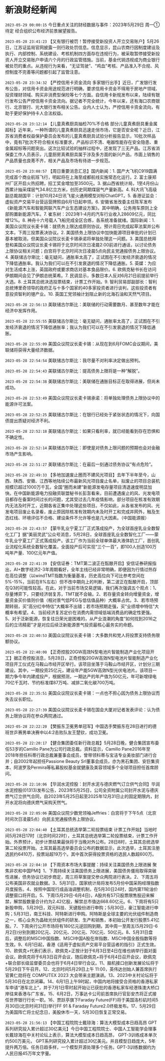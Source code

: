 # 新浪财经新闻
`2023-05-29 00:00:15` 今日重点关注的财经数据与事件：2023年5月29日 周一① 待定 经合组织公布经济前景展望报告。

`2023-05-28 23:41:23` 【又有银行被罚！暂停接受新投资人开立交易账户】5月26日，江苏证监局官网披露一则行政处罚信息。信息显示，昆山农商行因制度建设及执行、内部控制、系统建设、考核机制四方面存在违规行为，被采取暂停接受新投资人开立交易账户申请六个月的行政监管措施。当前，基金代销违规成为商业银行被处罚的重点。从违规行为来看，“无证驾驶”、“鸡血”考核、产品准入不合规、风控制度不完善等问题都引起了监管注意。

`2023-05-28 23:34:32` 【严控信用卡资金流向 多家银行出手】近日，广发银行发布公告，对信用卡资金用途规范进行明确，要求信用卡资金不得用于房地产领域、投资理财领域、购买非消费型保险等七个方面。自信用卡新规发布以来，陆续有银行发布公告严控信用卡资金流向。据记者不完全统计，今年以来，还有海口农商银行、北京银行、光大银行发布相关公告。业内人士认为，严控信用卡资金流向，有助于更好保护持卡人合法权益。

`2023-05-28 23:12:14` 【儿童真煮厨具抽检70%不合格 部分儿童真煮厨具重金属超标】近年来，一种所谓的儿童真煮厨具迅速走俏市场，它是否安全呢？近日，江苏省消费者权益保护委员会发布的儿童真煮厨具试验分析报告显示，10批次样品中，竟有7批次不符合相关标准要求，产品标识不清、电器性能存在安全隐患、重金属超标等问题突出。这次比较试验的抽样过程中，还发现了三无产品。江苏省消保委工作人员表示，儿童厨房真煮厨具属于涉及多方面的新兴产品，市面上销售的产品质量也良莠不齐，相关产品及市场有待进一步规范。

`2023-05-28 23:08:57` 【周日重要消息汇总】国内新闻：1. 国产大飞机C919圆满完成首个商业航班飞行，明起将在上海至成都航线实施常态化运行。2. 富士康郑州厂区开启火热招聘，招工奖金增加至3500元。3. 据山西省统计局，1至4月份山西累计抽采煤层气34.8亿立方米，创历史同期煤层气产量新高。4. 科大讯飞高级副总裁胡国平：计划10月24日讯飞星火通用模型对标ChatGPT。5. 香港证监会：虚拟资产交易平台营运营牌照自6月1日起申领。6. 安徽省发改委主任陈军发布《新能源汽车和智能网联汽车产业生态建设方案》。其中明确，公务用车原则上全部购置新能源汽车。7. 崔东树：2023年1-4月的汽车行业收入28609亿元，同比增12%。8. 神舟十六号载人飞船完成全区合练，各系统准备就绪。国际新闻：1. 美国众议院议长麦卡锡：就债务上限达成原则协议。预计周日完成起草法案并公布文本，下周三投票表决协议。2. 美国债务上限协议中加快能源项目审批的计划已基本被取消，但美国众议院议长麦卡锡承诺将单独处理这一问题。3. 美国总统拜登和美国众议院议长麦卡锡将于北京时间次日凌晨2:00前进行通话，以讨论债务上限协议相关问题；白宫将于北京时间次日凌晨5点向民主党通报债务上限协议。4. 美联储古尔斯比：毫无疑问，通胀率太高了，正试图在不引发经济衰退的情况下降低通胀率。我认为我们可以在不引发衰退的情况下降低通胀。5. 英媒：为应对生活成本上涨，英国政府或要求商店对基本食品限价。6. 欧佩克秘书长在访问伊朗期间会见了伊朗总统莱希。7. 民调显示，多数日本人反对6月21日前提前举行大选。8. 土耳其总统决选投票结束，计票工作开始。9. 智利贸易部副部长：智利总统博里奇领导的政府正与十多个国家的40多家投资者进行谈判，这些投资者有意投资智利的锂产业。10. 英国工党领袖计划阻止新的北海石油和天然气项目。

`2023-05-28 22:56:13` 美联储古尔斯比：美联储的行动需要数月、甚至数年才能在经济中发挥作用。

`2023-05-28 22:55:55` 美联储古尔斯比：毫无疑问，通胀率太高了，正试图在不引发经济衰退的情况下降低通胀率；我认为我们可以在不引发衰退的情况下降低通胀。

`2023-05-28 22:55:09` 美国众议院议长麦卡锡：从现在到6月FOMC会议期间，美联储将获得大量经济数据。

`2023-05-28 22:54:54` 美联储古尔斯比：我尽量不对利率决定做出预判。

`2023-05-28 22:54:43` 美联储古尔斯比：提高债务上限将是一种“解脱”。

`2023-05-28 22:54:38` 美联储古尔斯比：美联储在通胀目标正在取得进展，但尚未成功。

`2023-05-28 22:53:49` 美国众议院议长麦卡锡承诺：将单独处理债务上限协议中的能源许可法案。

`2023-05-28 22:52:25` 美联储古尔斯比：在银行已经处于紧张状态的情况下，向国债提出质疑对经济不利。

`2023-05-28 22:52:18` 美联储古尔斯比：如果只看利率，就已经能看到存在恐惧和不确定性。

`2023-05-28 22:52:14` 美联储古尔斯比：即使是对债务上限问题的预期也会对金融市场产生影响。

`2023-05-28 22:51:27` 美联储古尔斯比：在最后一刻通过债务协议“有点危险”。

`2023-05-28 22:49:33` 【多地加速废止圈而不建风光项目】去年下半年至今，山西、陕西、安徽、江西等地陆续公布最新风光项目废止名单，拟废止的项目总装机规模已超过1000万千瓦，全国“圈而未建”新能源发电存量项目清退速度明显加快。在中国新能源电力投融资联盟秘书长彭澎看来，目前遭遇废止的风、光发电项目都存在备案时间过长的问题，尤其受过去几年疫情影响，部分项目在核准有效期内无法及时开工，近期各省正集中处理这些项目。不仅如此，从各省发布的风、光发电项目废止名录看，废止原因除核准有效期内未及时开工和完成并网外，触及生态红线、环境评估不合格、建设条件不允许等也是几大因素。（中国能源报）

`2023-05-28 22:43:57` 【蒙牛乳业宁夏工厂正式落成投产，为全球首座乳业全数智化工厂】据“美丽灵武”公众号消息，5月28日，全球首座乳业全数智化工厂——蒙牛乳业宁夏工厂正式落成投产。该工厂作为当前全球单体最大液体奶工厂，首创乳业流程化系统全数智化覆盖，全面投产后可实现“三个一百”，即100人创造100万吨年产量、100亿元年产值。

`2023-05-28 22:41:39` 【安信证券：TMT第二波正在酝酿开启】安信证券研报指出，AI+数字经济2-3年周期看好，全年主线已经非常明确，即便因为行情过热存在高位调整（以windTMT指数为衡量基准，历史高位向下可比参考空间在5%-15%，当前在8%左右）但不改中期向上的判断，第二波正在酝酿开启，顶部在Q3的可能性较高。在此，对于当前市场交易逻辑，我们再次强调五个观点：1、存量博弈下，只要经济弱复苏，TMT就不会输。2、若存量资金转向增量资金，增量资金买价值则价值（相对景气低PEG与低估值品种）大概率占优。3、若市场预期转弱，买“高分红中特估”大概率不出错；若市场预期走强，买“业绩增中特估”大概率有希望。4、当前经济复苏定价在消费内需领域低端消费品的确定性更强。5、对于泛新能源，恢复往日荣光是困难的，从产业浪潮的角度“如何找到2016之后的立讯精密”才是对应后续泛新能源景气投资最核心最务实的命题。

`2023-05-28 22:40:53` 美国众议院议长麦卡锡：大多数共和党人将投票支持债务限额协议。

`2023-05-28 22:40:00` 【正奇控股20GW高效N型电池片智能制造产业化项目开工】据正奇控股消息，5月28日，正奇控股20GW高效N型电池片智能制造产业化项目开工仪式在马鞍山市经开区举行。该项目坐落于马鞍山市经开区，计划分三期建设。其中，一期投资25亿元，建设年产能5GW高效N型光伏电池片。该项目一期力争今年内建成投产，根据预测，一期达产的年产值为50亿元，年可新增绿电70亿千瓦时、节约标准煤87万吨、减排二氧化碳700万吨。

`2023-05-28 22:35:51` 美国众议院议长麦卡锡：一点也不担心因为债务上限协议而失去议长职位。

`2023-05-28 22:27:39` 美国众议院议长麦卡锡在国会大厦对记者发表评论：认为债务上限协议将在参众两院通过。

`2023-05-28 22:22:20` 【樊振东卫冕男单冠军】中国选手樊振东在28日进行的德班世乒赛男单决赛中以4:2击败队友王楚钦，成功卫冕。

`2023-05-28 22:20:17` 【健合集团委任新行政总裁】5月28日晚，健合集团宣布委任53岁的Camillo Pane为公司行政总裁。资料显示，Camillo Pane2016年至2018年担任科蒂行政总裁兼董事会成员，曾带领科蒂与宝洁专业美妆部门进行合并；自2002年起担任Passione Beauty Srl董事会成员，亦为黑石集团、安巨集资本、阿波罗及Permira等私募股权基金就健康及美容领域多个全球项目担任首席顾问。

`2023-05-28 22:10:06` 【华润水泥控股：封开水泥与德庆燃气订立供气合同】华润水泥控股(01313)发布公告，2023年5月25日，公司全资附属公司封开水泥与德庆燃气订立供气合同，自2023年5月25日起至2025年12月31日止的固定期限内，封开水泥将向德庆燃气采购天然气。

`2023-05-28 22:05:06` 美国众议院少数党领袖Jeffries：白宫将于下午5点（北京时间次日凌晨5点）向民主党通报债务上限协议。

`2023-05-28 22:04:40` 【土耳其总统选举第二轮投票结束 计票工作开始】当地时间5月28日17时（北京时间22时），土耳其总统选举第二轮投票结束，计票工作开始。外界预计，初步计票结果最快将于当晚对外公布。28日8时，土耳其总统选举第二轮投票开始。土耳其最高选举委员会公布的数据显示，此次选举，土耳其注册选民约6410万，投票站超19万个。其中首次获得投票资格的选民人数超600万。

`2023-05-28 22:04:10` 【下周资本市场大事提醒：持续关注美国债务上限进展 聚焦非农和中国PMI】1、下周持续关注美国债务上限进展，美国债务僵局取得突破性进展，债务协议已初步商定，周三将草案提交参众两院进行表决。2、下周五将公布美国非农就业数据。3、5月31日，国家统计局将发布5月份中国采购经理指数月度报告。4、按照中国现行成品油调整机制，在5月30日24时，国内第11轮油价调整窗口将开启。5、下周(5月29日-6月4日)，A股共有57只股票限售股迎来解禁，解禁股数量合计约为2.42亿股，解禁总市值达668.60亿元。6、下周将有5只新股申购，5月29日，双元科技、天键股份进行申购；5月30日，豪江智能进行申购；5月31日，南王科技、阿特斯进行申购。阿特斯是全球主要的光伏组件制造商之一，核心业务为晶硅光伏组件的研发、生产和销售，本初始公开发行股票5.41亿股。7、下周央行公开市场将有180亿元逆回购到期，其中周一至周五(5月29日-6月2日)分别到期20亿元、20亿元、20亿元、70亿元、50亿元。8、5月31日盘后，调整后的MSCI中国指数、MSCI中国A股在岸指数、MSCI中国全股指数等将生效。9、6月1日起，香港《适用于虚拟资产交易平台营运者的指引》正式生效。10、欧佩克+代表们表示，欧佩克+正按计划于6月3日至4日在维也纳举行面对面会议。欧佩克将于6月3日召开会议，随后欧佩克+将于6月4日召开会议，欧佩克+联合部长级监督委员会也将于6月4日举行会议。11、脑机接口创新发展论坛将于5月29日下午召开。12、北京时间5月29日上午 11:00，英伟达创始人兼首席执行官黄仁勋将在 COMPUTEX 2023 大会带来主题演讲。13、2023中关村论坛将于5月30日在北京闭幕。14、6月1日上午9时起，中国内地将接受合资格的香港私家车申请“港车北上”，并于7月1日零时起开始让已获批的香港私家车经港珠澳大桥口岸往来香港与广东省。15、6月2日，万事达卡公司前首席执行官彭安杰将正式接任世界银行行长一职。16、贾跃亭旗下Faraday Future(FF)将于美国洛杉矶时间5月30日(北京时间31日)举行FF 91 & Faraday Future2.0终极发布。17、5月29日为美国阵亡将士纪念日，美股休市一天，5月30日恢复正常交易。

`2023-05-28 21:56:13` 【中国工程院院士戴琼海：算法大模型成本日趋高昂 GPT系列研究投入累计超过30亿美元】今日中国工程院院士、中国人工智能学会理事长戴琼海在中关村论坛上表示，算法大模型成本日趋高昂， GPT-3训练成本单次约500万美元， GPT系列研究投入累计超过30亿美元。并且模型日趋庞大，5年提升两万倍。任务日趋多样，一个模型开源处理多个任务。GPT-3训练数据约为人民日报45万年文字量。

